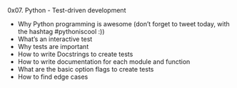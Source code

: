 0x07. Python - Test-driven development
- Why Python programming is awesome (don’t forget to tweet today, with the    hashtag #pythoniscool :))
- What’s an interactive test
- Why tests are important
- How to write Docstrings to create tests
- How to write documentation for each module and function
- What are the basic option flags to create tests
- How to find edge cases